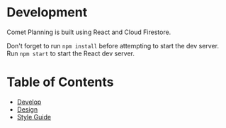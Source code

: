 # Development
Comet Planning is built using React and Cloud Firestore.

Don't forget to run `npm install` before attempting to start the dev server.
Run `npm start` to start the React dev server.

# Table of Contents
- [Develop](./develop.md)
- [Design](./design.md)
- [Style Guide](./style.md)